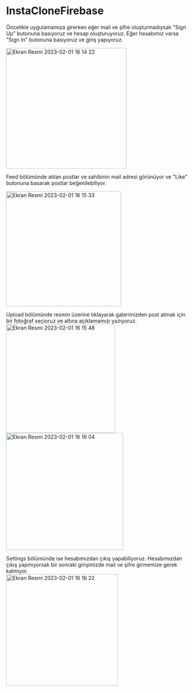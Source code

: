 # InstaCloneFirebase

Öncelikle uygulamamıza girerken eğer mail ve şifre oluşturmadıysak "Sign Up" butonuna basıyoruz ve hesap oluşturuyoruz. Eğer hesabımız varsa "Sign In" butonuna basıyoruz ve giriş yapıyoruz.

<img width="327" alt="Ekran Resmi 2023-02-01 16 14 22" src="https://user-images.githubusercontent.com/92593948/216080326-dcb70e33-f1ab-432e-8325-c8dda6153dbd.png">

Feed bölümünde atılan postlar ve sahibinin mail adresi görünüyor ve "Like" butonuna basarak postlar beğenilebiliyor.

<img width="312" alt="Ekran Resmi 2023-02-01 16 15 33" src="https://user-images.githubusercontent.com/92593948/216080853-d4d68832-f184-48a8-9f8d-0c54eee6c889.png">

Upload bölümünde resmin üzerine tıklayarak galerimizden post atmak için bir fotoğraf seçioruz ve altına açıklamamızı yazıyoruz.
<img width="296" alt="Ekran Resmi 2023-02-01 16 15 48" src="https://user-images.githubusercontent.com/92593948/216081274-f42bc21a-c898-4d3c-809f-4e1f2ad2c4b8.png"></br>
<img width="318" alt="Ekran Resmi 2023-02-01 16 16 04" src="https://user-images.githubusercontent.com/92593948/216081654-cb2cac6e-a388-40fe-8238-94df4510bf87.png">

Settings bölümünde ise hesabımızdan çıkış yapabiliyoruz. Hesabımızdan çıkış yapmıyorsak bir sonraki girişimizde mail ve şifre girmemize gerek kalmıyor.</br>
<img width="303" alt="Ekran Resmi 2023-02-01 16 16 22" src="https://user-images.githubusercontent.com/92593948/216082992-4a5df2cb-c373-4bba-af85-8984e03459f4.png">

